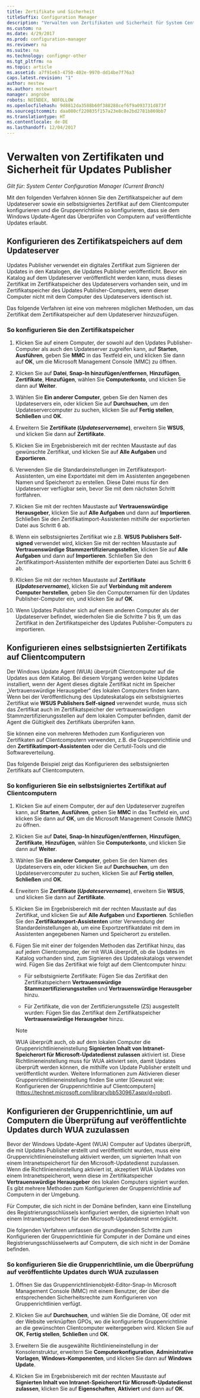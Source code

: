```yaml
---
title: Zertifikate und Sicherheit
titleSuffix: Configuration Manager
description: "Verwalten von Zertifikaten und Sicherheit für System Center Updates Publisher"
ms.custom: na
ms.date: 4/29/2017
ms.prod: configuration-manager
ms.reviewer: na
ms.suite: na
ms.technology: configmgr-other
ms.tgt_pltfrm: na
ms.topic: article
ms.assetid: a7f91e63-4750-402e-9970-dd14be7f76a3
caps.latest.revision: "1"
author: mestew
ms.author: mstewart
manager: angrobe
robots: NOINDEX, NOFOLLOW
ms.openlocfilehash: 9d8812da3588b60f388288cef6f9a093731d873f
ms.sourcegitcommit: daa080cf220835f157a23e8c8e2bd2781b869bb7
ms.translationtype: HT
ms.contentlocale: de-DE
ms.lasthandoff: 12/04/2017
---
```

# <a name="manage-certificates-and-security-for-updates-publisher"></a>Verwalten von Zertifikaten und Sicherheit für Updates Publisher

*Gilt für: System Center Configuration Manager (Current Branch)*

Mit den folgenden Verfahren können Sie den Zertifikatspeicher auf dem Updateserver sowie ein selbstsigniertes Zertifikat auf dem Clientcomputer konfigurieren und die Gruppenrichtlinie so konfigurieren, dass sie dem Windows Update-Agent das Überprüfen von Computern auf veröffentlichte Updates erlaubt.

## <a name="configure-the-certificate-store-on-the-update-server"></a>Konfigurieren des Zertifikatspeichers auf dem Updateserver
 Updates Publisher verwendet ein digitales Zertifikat zum Signieren der Updates in den Katalogen, die Updates Publisher veröffentlicht. Bevor ein Katalog auf dem Updateserver veröffentlicht werden kann, muss dieses Zertifikat im Zertifikatspeicher des Updateservers vorhanden sein, und im Zertifikatspeicher des Updates Publisher-Computers, wenn dieser Computer nicht mit dem Computer des Updateservers identisch ist.

Das folgende Verfahren ist eine von mehreren möglichen Methoden, um das Zertifikat dem Zertifikatspeicher auf dem Updateserver hinzuzufügen.

### <a name="to-configure-the-certificate-store"></a>So konfigurieren Sie den Zertifikatspeicher
1.  Klicken Sie auf einem Computer, der sowohl auf den Updates Publisher-Computer als auch den Updateserver zugreifen kann, auf **Starten**, **Ausführen**, geben Sie **MMC** in das Textfeld ein, und klicken Sie dann auf **OK**, um die Microsoft Management Console (MMC) zu öffnen.

2.  Klicken Sie auf **Datei**, **Snap-In hinzufügen/entfernen**, **Hinzufügen**, **Zertifikate**, **Hinzufügen**, wählen Sie **Computerkonto**, und klicken Sie dann auf **Weiter**.

3.  Wählen Sie **Ein anderer Computer**, geben Sie den Namen des Updateservers ein, oder klicken Sie auf **Durchsuchen**, um den Updateservercomputer zu suchen, klicken Sie auf **Fertig stellen**, **Schließen** und **OK**.

4.  Erweitern Sie **Zertifikate (*Updateservername*)**, erweitern Sie **WSUS**, und klicken Sie dann auf **Zertifikate**.

5.  Klicken Sie im Ergebnisbereich mit der rechten Maustaste auf das gewünschte Zertifikat, und klicken Sie auf **Alle Aufgaben** und **Exportieren**.

6.  Verwenden Sie die Standardeinstellungen im Zertifikatexport-Assistenten, um eine Exportdatei mit dem im Assistenten angegebenen Namen und Speicherort zu erstellen. Diese Datei muss für den Updateserver verfügbar sein, bevor Sie mit dem nächsten Schritt fortfahren.

7.  Klicken Sie mit der rechten Maustaste auf **Vertrauenswürdige Herausgeber**, klicken Sie auf **Alle Aufgaben** und dann auf **Importieren**. Schließen Sie den Zertifikatimport-Assistenten mithilfe der exportierten Datei aus Schritt 6 ab.

8.  Wenn ein selbstsigniertes Zertifikat wie z.B. **WSUS Publishers Self-signed** verwendet wird, klicken Sie mit der rechten Maustaste auf **Vertrauenswürdige Stammzertifizierungsstellen**, klicken Sie auf **Alle Aufgaben** und dann auf **Importieren**. Schließen Sie den Zertifikatimport-Assistenten mithilfe der exportierten Datei aus Schritt 6 ab.

9.  Klicken Sie mit der rechten Maustaste auf **Zertifikate (*Updateservername*)**, klicken Sie auf **Verbindung mit anderem Computer herstellen**, geben Sie den Computernamen für den Updates Publisher-Computer ein, und klicken Sie auf **OK**.

10. Wenn Updates Publisher sich auf einem anderen Computer als der Updateserver befindet, wiederholen Sie die Schritte 7 bis 9, um das Zertifikat in den Zertifikatspeicher des Updates Publisher-Computers zu importieren.



## <a name="configure-a-self-signing-certificate-on-client-computers"></a>Konfigurieren eines selbstsignierten Zertifikats auf Clientcomputern
Der Windows Update Agent (WUA) überprüft Clientcomputer auf die Updates aus dem Katalog. Bei diesem Vorgang werden keine Updates installiert, wenn der Agent dieses digitale Zertifikat nicht im Speicher „Vertrauenswürdige Herausgeber“ des lokalen Computers finden kann. Wenn bei der Veröffentlichung des Updateskatalogs ein selbstsigniertes Zertifikat wie **WSUS Publishers Self-signed** verwendet wurde, muss sich das Zertifikat auch im Zertifikatspeicher der vertrauenswürdigen Stammzertifizierungsstellen auf dem lokalen Computer befinden, damit der Agent die Gültigkeit des Zertifikats überprüfen kann.

Sie können eine von mehreren Methoden zum Konfigurieren von Zertifikaten auf Clientcomputern verwenden, z.B. die Gruppenrichtlinie und den **Zertifikatimport-Assistenten** oder die Certutil-Tools und die Softwareverteilung.

Das folgende Beispiel zeigt das Konfigurieren des selbstsignierten Zertifikats auf Clientcomputern.

### <a name="to-configure-a-self-signing-certificate-on-client-computers"></a>So konfigurieren Sie ein selbstsigniertes Zertifikat auf Clientcomputern
1.  Klicken Sie auf einem Computer, der auf den Updateserver zugreifen kann, auf **Starten**, **Ausführen**, geben Sie **MMC** in das Textfeld ein, und klicken Sie dann auf **OK**, um die Microsoft Management Console (MMC) zu öffnen.

2.  Klicken Sie auf **Datei**, **Snap-In hinzufügen/entfernen**, **Hinzufügen**, **Zertifikate**, **Hinzufügen**, wählen Sie **Computerkonto**, und klicken Sie dann auf **Weiter**.

3.  Wählen Sie **Ein anderer Computer**, geben Sie den Namen des Updateservers ein, oder klicken Sie auf **Durchsuchen**, um den Updateservercomputer zu suchen, klicken Sie auf **Fertig stellen**, **Schließen** und **OK**.

4.  Erweitern Sie **Zertifikate (*Updateservername*)**, erweitern Sie **WSUS**, und klicken Sie dann auf **Zertifikate**.

5.  Klicken Sie im Ergebnisbereich mit der rechten Maustaste auf das Zertifikat, und klicken Sie auf **Alle Aufgaben** und **Exportieren**. Schließen Sie den **Zertifikatexport-Assistenten** unter Verwendung der Standardeinstellungen ab, um eine Exportzertifikatdatei mit dem im Assistenten angegebenen Namen und Speicherort zu erstellen.

6.  Fügen Sie mit einer der folgenden Methoden das Zertifikat hinzu, das auf jedem Clientcomputer, der mit WUA überprüft, ob die Updates im Katalog vorhanden sind, zum Signieren des Updateskatalogs verwendet wird. Fügen Sie das Zertifikat wie folgt auf dem Clientcomputer hinzu:

    -   Für selbstsignierte Zertifikate: Fügen Sie das Zertifikat den Zertifikatspeichern **Vertrauenswürdige Stammzertifizierungsstellen** und **Vertrauenswürdige Herausgeber** hinzu.

    -   Für Zertifikate, die von der Zertifizierungsstelle (ZS) ausgestellt wurden: Fügen Sie das Zertifikat dem Zertifikatspeicher **Vertrauenswürdige Herausgeber** hinzu.

    > [!NOTE]
    > WUA überprüft auch, ob auf dem lokalen Computer die Gruppenrichtlinieneinstellung **Signierten Inhalt von Intranet-Speicherort für Microsoft-Updatedienst zulassen** aktiviert ist. Diese Richtlinieneinstellung muss für WUA aktiviert sein, damit Updates überprüft werden können, die mithilfe von Update Publisher erstellt und veröffentlicht wurden. Weitere Informationen zum Aktivieren dieser Gruppenrichtlinieneinstellung finden Sie unter [Gewusst wie: Konfigurieren der Gruppenrichtlinie auf Clientcomputern] (https://technet.microsoft.com/library/bb530967.aspx(d=robot).



## <a name="configuring-group-policy-to-allow-wua-on-computers-to-scan-for-published-updates"></a>Konfigurieren der Gruppenrichtlinie, um auf Computern die Überprüfung auf veröffentlichte Updates durch WUA zuzulassen
Bevor der Windows Update-Agent (WUA) Computer auf Updates überprüft, die mit Updates Publisher erstellt und veröffentlicht wurden, muss eine Gruppenrichtlinieneinstellung aktiviert werden, um signierten Inhalt von einem Intranetspeicherort für den Microsoft-Updatedienst zuzulassen. Wenn die Richtlinieneinstellung aktiviert ist, akzeptiert WUA Updates von einem Intranetspeicherort, wenn diese im Zertifikatspeicher **Vertrauenswürdige Herausgeber** des lokalen Computers signiert wurden. Es gibt mehrere Methoden zum Konfigurieren der Gruppenrichtlinie auf Computern in der Umgebung.

Für Computer, die sich nicht in der Domäne befinden, kann eine Einstellung des Registrierungsschlüssels konfiguriert werden, die signierten Inhalt von einem Intranetspeicherort für den Microsoft-Updatedienst ermöglicht.

Die folgenden Verfahren umfassen die grundlegenden Schritte zum Konfigurieren der Gruppenrichtlinie für Computer in der Domäne und eines Registrierungsschlüsselwerts auf Computern, die sich nicht in der Domäne befinden.

### <a name="to-configure-group-policy-to-allow-wua-to-scan-for-published-updates"></a>So konfigurieren Sie die Gruppenrichtlinie, um die Überprüfung auf veröffentlichte Updates durch WUA zuzulassen
1.  Öffnen Sie das Gruppenrichtlinienobjekt-Editor-Snap-In Microsoft Management Console (MMC) mit einem Benutzer, der über die entsprechenden Sicherheitsrechte zum Konfigurieren von Gruppenrichtlinien verfügt.

2.  Klicken Sie auf **Durchsuchen**, und wählen Sie die Domäne, OE oder mit der Website verknüpften GPOs, wo die konfigurierte Gruppenrichtlinie an die gewünschten Clientcomputer weitergegeben wird. Klicken Sie auf **OK**, **Fertig stellen**, **Schließen** und **OK**.

3.  Erweitern Sie die ausgewählte Richtlinieneinstellung in der Konsolenstruktur, erweitern Sie **Computerkonfiguration**, **Administrative Vorlagen**, **Windows-Komponenten**, und klicken Sie dann auf **Windows Update**.

4.  Klicken Sie im Ergebnisbereich mit der rechten Maustaste auf **Signierten Inhalt von Intranet-Speicherort für Microsoft-Updatedienst zulassen**, klicken Sie auf **Eigenschaften**, **Aktiviert** und dann auf **OK**.
